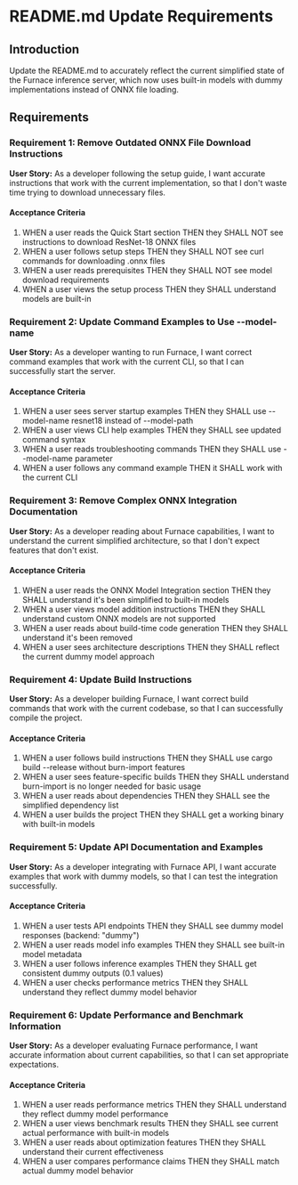 # README.md Update Requirements

## Introduction

Update the README.md to accurately reflect the current simplified state of the Furnace inference server, which now uses built-in models with dummy implementations instead of ONNX file loading.

## Requirements

### Requirement 1: Remove Outdated ONNX File Download Instructions

**User Story:** As a developer following the setup guide, I want accurate instructions that work with the current implementation, so that I don't waste time trying to download unnecessary files.

#### Acceptance Criteria

1. WHEN a user reads the Quick Start section THEN they SHALL NOT see instructions to download ResNet-18 ONNX files
2. WHEN a user follows setup steps THEN they SHALL NOT see curl commands for downloading .onnx files
3. WHEN a user reads prerequisites THEN they SHALL NOT see model download requirements
4. WHEN a user views the setup process THEN they SHALL understand models are built-in

### Requirement 2: Update Command Examples to Use --model-name

**User Story:** As a developer wanting to run Furnace, I want correct command examples that work with the current CLI, so that I can successfully start the server.

#### Acceptance Criteria

1. WHEN a user sees server startup examples THEN they SHALL use --model-name resnet18 instead of --model-path
2. WHEN a user views CLI help examples THEN they SHALL see updated command syntax
3. WHEN a user reads troubleshooting commands THEN they SHALL use --model-name parameter
4. WHEN a user follows any command example THEN it SHALL work with the current CLI

### Requirement 3: Remove Complex ONNX Integration Documentation

**User Story:** As a developer reading about Furnace capabilities, I want to understand the current simplified architecture, so that I don't expect features that don't exist.

#### Acceptance Criteria

1. WHEN a user reads the ONNX Model Integration section THEN they SHALL understand it's been simplified to built-in models
2. WHEN a user views model addition instructions THEN they SHALL understand custom ONNX models are not supported
3. WHEN a user reads about build-time code generation THEN they SHALL understand it's been removed
4. WHEN a user sees architecture descriptions THEN they SHALL reflect the current dummy model approach

### Requirement 4: Update Build Instructions

**User Story:** As a developer building Furnace, I want correct build commands that work with the current codebase, so that I can successfully compile the project.

#### Acceptance Criteria

1. WHEN a user follows build instructions THEN they SHALL use cargo build --release without burn-import features
2. WHEN a user sees feature-specific builds THEN they SHALL understand burn-import is no longer needed for basic usage
3. WHEN a user reads about dependencies THEN they SHALL see the simplified dependency list
4. WHEN a user builds the project THEN they SHALL get a working binary with built-in models

### Requirement 5: Update API Documentation and Examples

**User Story:** As a developer integrating with Furnace API, I want accurate examples that work with dummy models, so that I can test the integration successfully.

#### Acceptance Criteria

1. WHEN a user tests API endpoints THEN they SHALL see dummy model responses (backend: "dummy")
2. WHEN a user reads model info examples THEN they SHALL see built-in model metadata
3. WHEN a user follows inference examples THEN they SHALL get consistent dummy outputs (0.1 values)
4. WHEN a user checks performance metrics THEN they SHALL understand they reflect dummy model behavior

### Requirement 6: Update Performance and Benchmark Information

**User Story:** As a developer evaluating Furnace performance, I want accurate information about current capabilities, so that I can set appropriate expectations.

#### Acceptance Criteria

1. WHEN a user reads performance metrics THEN they SHALL understand they reflect dummy model performance
2. WHEN a user views benchmark results THEN they SHALL see current actual performance with built-in models
3. WHEN a user reads about optimization features THEN they SHALL understand their current effectiveness
4. WHEN a user compares performance claims THEN they SHALL match actual dummy model behavior